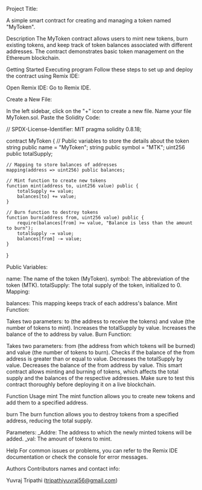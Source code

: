 Project Title:

A simple smart contract for creating and managing a token named "MyToken".

Description
The MyToken contract allows users to mint new tokens, burn existing tokens, and keep track of token balances associated with different addresses. The contract demonstrates basic token management on the Ethereum blockchain.

Getting Started
Executing program
Follow these steps to set up and deploy the contract using Remix IDE:

Open Remix IDE: Go to Remix IDE.

Create a New File:

In the left sidebar, click on the "+" icon to create a new file.
Name your file MyToken.sol.
Paste the Solidity Code:


// SPDX-License-Identifier: MIT
pragma solidity 0.8.18;

contract MyToken {
    // Public variables to store the details about the token
    string public name = "MyToken";
    string public symbol = "MTK";
    uint256 public totalSupply;

    // Mapping to store balances of addresses
    mapping(address => uint256) public balances;

    // Mint function to create new tokens
    function mint(address to, uint256 value) public {
        totalSupply += value;
        balances[to] += value;
    }

    // Burn function to destroy tokens
    function burn(address from, uint256 value) public {
        require(balances[from] >= value, "Balance is less than the amount to burn");
        totalSupply -= value;
        balances[from] -= value;
    }
}


Public Variables:

name: The name of the token (MyToken).
symbol: The abbreviation of the token (MTK).
totalSupply: The total supply of the token, initialized to 0.
Mapping:

balances: This mapping keeps track of each address's balance.
Mint Function:

Takes two parameters: to (the address to receive the tokens) and value (the number of tokens to mint).
Increases the totalSupply by value.
Increases the balance of the to address by value.
Burn Function:

Takes two parameters: from (the address from which tokens will be burned) and value (the number of tokens to burn).
Checks if the balance of the from address is greater than or equal to value.
Decreases the totalSupply by value.
Decreases the balance of the from address by value.
This smart contract allows minting and burning of tokens, which affects the total supply and the balances of the respective addresses. Make sure to test this contract thoroughly before deploying it on a live blockchain.


Function Usage
mint
The mint function allows you to create new tokens and add them to a specified address.

burn
The burn function allows you to destroy tokens from a specified address, reducing the total supply.

Parameters:
_Addre: The address to which the newly minted tokens will be added. _val: The amount of tokens to mint.

Help
For common issues or problems, you can refer to the Remix IDE documentation or check the console for error messages.

Authors
Contributors names and contact info:

Yuvraj Tripathi (tripathiyuvraj56@gmail.com)



